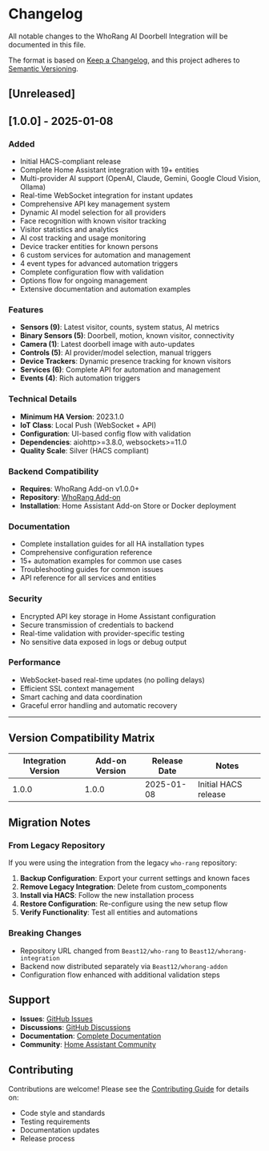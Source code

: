 # Changelog

All notable changes to the WhoRang AI Doorbell Integration will be documented in this file.

The format is based on [Keep a Changelog](https://keepachangelog.com/en/1.0.0/),
and this project adheres to [Semantic Versioning](https://semver.org/spec/v2.0.0.html).

## [Unreleased]

## [1.0.0] - 2025-01-08

### Added
- Initial HACS-compliant release
- Complete Home Assistant integration with 19+ entities
- Multi-provider AI support (OpenAI, Claude, Gemini, Google Cloud Vision, Ollama)
- Real-time WebSocket integration for instant updates
- Comprehensive API key management system
- Dynamic AI model selection for all providers
- Face recognition with known visitor tracking
- Visitor statistics and analytics
- AI cost tracking and usage monitoring
- Device tracker entities for known persons
- 6 custom services for automation and management
- 4 event types for advanced automation triggers
- Complete configuration flow with validation
- Options flow for ongoing management
- Extensive documentation and automation examples

### Features
- **Sensors (9)**: Latest visitor, counts, system status, AI metrics
- **Binary Sensors (5)**: Doorbell, motion, known visitor, connectivity
- **Camera (1)**: Latest doorbell image with auto-updates
- **Controls (5)**: AI provider/model selection, manual triggers
- **Device Trackers**: Dynamic presence tracking for known visitors
- **Services (6)**: Complete API for automation and management
- **Events (4)**: Rich automation triggers

### Technical Details
- **Minimum HA Version**: 2023.1.0
- **IoT Class**: Local Push (WebSocket + API)
- **Configuration**: UI-based config flow with validation
- **Dependencies**: aiohttp>=3.8.0, websockets>=11.0
- **Quality Scale**: Silver (HACS compliant)

### Backend Compatibility
- **Requires**: WhoRang Add-on v1.0.0+
- **Repository**: [WhoRang Add-on](https://github.com/Beast12/whorang-addon)
- **Installation**: Home Assistant Add-on Store or Docker deployment

### Documentation
- Complete installation guides for all HA installation types
- Comprehensive configuration reference
- 15+ automation examples for common use cases
- Troubleshooting guides for common issues
- API reference for all services and entities

### Security
- Encrypted API key storage in Home Assistant configuration
- Secure transmission of credentials to backend
- Real-time validation with provider-specific testing
- No sensitive data exposed in logs or debug output

### Performance
- WebSocket-based real-time updates (no polling delays)
- Efficient SSL context management
- Smart caching and data coordination
- Graceful error handling and automatic recovery

---

## Version Compatibility Matrix

| Integration Version | Add-on Version | Release Date | Notes |
|-------------------|----------------|--------------|-------|
| 1.0.0 | 1.0.0 | 2025-01-08 | Initial HACS release |

## Migration Notes

### From Legacy Repository
If you were using the integration from the legacy `who-rang` repository:

1. **Backup Configuration**: Export your current settings and known faces
2. **Remove Legacy Integration**: Delete from custom_components
3. **Install via HACS**: Follow the new installation process
4. **Restore Configuration**: Re-configure using the new setup flow
5. **Verify Functionality**: Test all entities and automations

### Breaking Changes
- Repository URL changed from `Beast12/who-rang` to `Beast12/whorang-integration`
- Backend now distributed separately via `Beast12/whorang-addon`
- Configuration flow enhanced with additional validation steps

## Support

- **Issues**: [GitHub Issues](https://github.com/Beast12/whorang-integration/issues)
- **Discussions**: [GitHub Discussions](https://github.com/Beast12/whorang-integration/discussions)
- **Documentation**: [Complete Documentation](https://github.com/Beast12/whorang-integration/blob/main/README.md)
- **Community**: [Home Assistant Community](https://community.home-assistant.io/)

## Contributing

Contributions are welcome! Please see the [Contributing Guide](CONTRIBUTING.md) for details on:
- Code style and standards
- Testing requirements
- Documentation updates
- Release process
